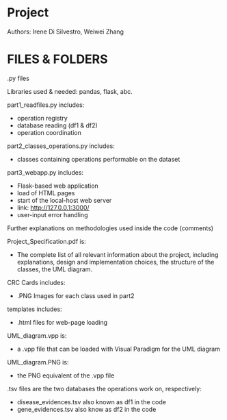 # Project

Authors: Irene Di Silvestro, Weiwei Zhang

# FILES & FOLDERS

.py files

Libraries used & needed: pandas, flask, abc.

part1_readfiles.py includes:
- operation registry
- database reading (df1 & df2)
- operation coordination

part2_classes_operations.py includes:
- classes containing operations performable on the dataset

part3_webapp.py includes:
- Flask-based web application
- load of HTML pages
- start of the local-host web server
- link: http://127.0.0.1:3000/
- user-input error handling

Further explanations on methodologies used inside the code (comments)

Project_Specification.pdf is:
- The complete list of all relevant information about the project, including explanations, design and implementation choices, the structure of the classes, the UML diagram.

CRC Cards includes:
- .PNG Images for each class used in part2

templates includes:
- .html files for web-page loading

UML_diagram.vpp is:
- a .vpp file that can be loaded with Visual Paradigm for the UML diagram

UML_diagram.PNG is:
- the PNG equivalent of the .vpp file

.tsv files are the two databases the operations work on, respectively:
- disease_evidences.tsv also known as df1 in the code
- gene_evidences.tsv also know as df2 in the code
